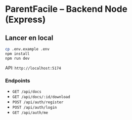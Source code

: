 # ParentFacile – Backend Node (Express)

## Lancer en local
```bash
cp .env.example .env
npm install
npm run dev
```
API: `http://localhost:5174`

### Endpoints
- `GET /api/docs`
- `GET /api/docs/:id/download`
- `POST /api/auth/register`
- `POST /api/auth/login`
- `GET /api/auth/me`
